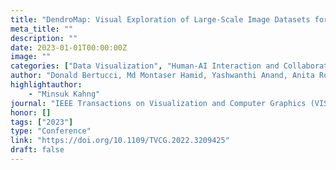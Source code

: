 ```yaml
---
title: "DendroMap: Visual Exploration of Large-Scale Image Datasets for Machine Learning with Treemaps"
meta_title: ""
description: ""
date: 2023-01-01T00:00:00Z
image: ""
categories: ["Data Visualization", "Human-AI Interaction and Collaboration"]
author: "Donald Bertucci, Md Montaser Hamid, Yashwanthi Anand, Anita Ruangrotsakun, Delyar Tabatabai, Melissa Perez, Minsuk Kahng"
highlightauthor: 
    - "Minsuk Kahng"
journal: "IEEE Transactions on Visualization and Computer Graphics (VIS 2022)"
honor: []
tags: ["2023"]
type: "Conference"
link: "https://doi.org/10.1109/TVCG.2022.3209425"
draft: false
---
```

